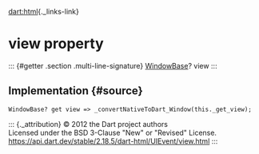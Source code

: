 [dart:html](../../dart-html/dart-html-library){._links-link}

view property
=============

::: {#getter .section .multi-line-signature}
[WindowBase](../windowbase-class)? view
:::

Implementation {#source}
--------------

``` {.language-dart data-language="dart"}
WindowBase? get view => _convertNativeToDart_Window(this._get_view);
```

::: {._attribution}
© 2012 the Dart project authors\
Licensed under the BSD 3-Clause \"New\" or \"Revised\" License.\
<https://api.dart.dev/stable/2.18.5/dart-html/UIEvent/view.html>
:::
